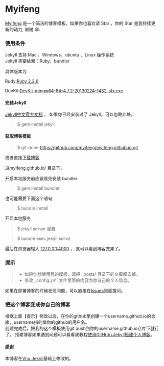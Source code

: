 # Myifeng

[Myifeng](https://myifeng.github.io) 是一个简洁的博客模板，如果你也喜欢请 Star ，你的 Star 是我持续更新的动力, 谢谢 😄.

### 使用条件

Jekyll 支持 Mac 、Windows、ubuntu 、Linux 操作系统                     
Jekyll 需要依赖：Ruby、bundler

具体版本为:

Rudy:[Ruby 2.2.6](https://dl.bintray.com/oneclick/rubyinstaller/ruby-2.2.6-x64-mingw32.7z)

DevKit:[DevKit-mingw64-64-4.7.2-20130224-1432-sfx.exe](https://dl.bintray.com/oneclick/rubyinstaller/DevKit-mingw64-64-4.7.2-20130224-1432-sfx.exe)


#### 安装Jekyll

[Jekyll中文官方文档](http://jekyll.bootcss.com/) ， 如果你已经安装过了 Jekyll，可以忽略此处。

> $ gem install jekyll

#### 获取博客模板

> $ git clone https://github.com/myifeng/myifeng.github.io.git

或者直接[下载博客](https://github.com/myifeng/myifeng.github.io/archive/master.zip)   

进myifeng.github.io/ 目录下，  

开启本地服务前应该首先安装 bundler 

> $ gem install bundler

也可能需要下面这个语句

> $ bundle install

开启本地服务

> $ jekyll server  或者

> $ bundle exec jekyll serve

最后在浏览器输入 [127.0.0.1:4000](127.0.0.1:4000) ， 就可以看到博客效果了。


### 提示

>* 如果你想使用我的模板，请把 _posts/ 目录下的文章都去掉。
>* 修改 _config.yml 文件里面的内容为你自己的个人信息。

如果在部署博客的时候发现问题，可以直接在[Issues](https://github.com/myifeng/myifeng.github.io/issues)里面提问。        


### 把这个博客变成你自己的博客

根据上面【提示】修改过后，在你的github里创建一个username.github.io的仓库，username指的值你的github的用户名。      
创建完成后，把我的这个模板使用git push到你的username.github.io仓库下就行了。
搭建博客如果遇到问题可以看看我教程[使用GitHub+Jekyll搭建个人博客](https://myifeng.github.io)。


#### 感谢   

本博客在[Vno Jekyll](https://github.com/onevcat/vno-jekyll)基础上修改的。  